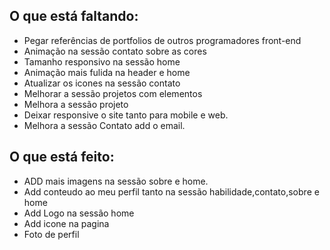 ## O que está faltando:

- Pegar referências de portfolios de outros programadores front-end
- Animação na sessão contato sobre as cores
- Tamanho responsivo na sessão home
- Animação mais fulida na header e home
- Atualizar os icones na sessão contato
- Melhorar a sessão projetos com elementos 
- Melhora a sessão projeto
- Deixar responsive o site tanto para mobile e web.
- Melhora a sessão Contato add o email.


## O que está feito:
- ADD mais imagens na sessão sobre e home.
- Add conteudo ao meu perfil tanto na sessão habilidade,contato,sobre e home
- Add Logo na sessão home
- Add icone  na pagina
- Foto de perfil